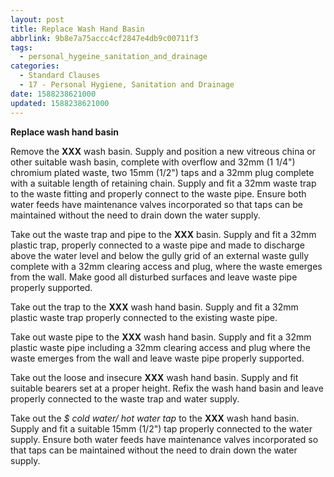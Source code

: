 ```yaml
---
layout: post
title: Replace Wash Hand Basin
abbrlink: 9b8e7a75accc4cf2847e4db9c00711f3
tags:
  - personal_hygeine_sanitation_and_drainage
categories:
  - Standard Clauses
  - 17 - Personal Hygiene, Sanitation and Drainage
date: 1588238621000
updated: 1588238621000
---
```


**Replace wash hand basin**

Remove the **XXX** wash basin. Supply and position a new vitreous china or other suitable wash basin, complete with overflow and 32mm (1 1/4") chromium plated waste, two 15mm (1/2") taps and a 32mm plug complete with a suitable length of retaining chain. Supply and fit a 32mm waste trap to the waste fitting and properly connect to the waste pipe. Ensure both water feeds have maintenance valves incorporated so that taps can be maintained without the need to drain down the water supply.

Take out the waste trap and pipe to the **XXX** basin. Supply and fit a 32mm plastic trap, properly connected to a waste pipe and made to discharge above the water level and below the gully grid of an external waste gully complete with a 32mm clearing access and plug, where the waste emerges from the wall. Make good all disturbed surfaces and leave waste pipe properly supported.

Take out the trap to the **XXX** wash hand basin. Supply and fit a 32mm plastic waste trap properly connected to the existing waste pipe.

Take out waste pipe to the **XXX** wash hand basin. Supply and fit a 32mm plastic waste pipe including a 32mm clearing access and plug where the waste emerges from the wall and leave waste pipe properly supported.

Take out the loose and insecure **XXX** wash hand basin. Supply and fit suitable bearers set at a proper height. Refix the wash hand basin and leave properly connected to the waste trap and water supply.

Take out the *$ cold water/ hot water tap* to the **XXX** wash hand basin. Supply and fit a suitable 15mm (1/2") tap properly connected to the water supply. Ensure both water feeds have maintenance valves incorporated so that taps can be maintained without the need to drain down the water supply.
